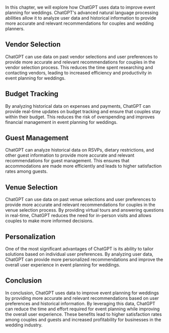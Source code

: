 

In this chapter, we will explore how ChatGPT uses data to improve event planning for weddings. ChatGPT's advanced natural language processing abilities allow it to analyze user data and historical information to provide more accurate and relevant recommendations for couples and wedding planners.

Vendor Selection
----------------

ChatGPT can use data on past vendor selections and user preferences to provide more accurate and relevant recommendations for couples in the vendor selection process. This reduces the time spent researching and contacting vendors, leading to increased efficiency and productivity in event planning for weddings.

Budget Tracking
---------------

By analyzing historical data on expenses and payments, ChatGPT can provide real-time updates on budget tracking and ensure that couples stay within their budget. This reduces the risk of overspending and improves financial management in event planning for weddings.

Guest Management
----------------

ChatGPT can analyze historical data on RSVPs, dietary restrictions, and other guest information to provide more accurate and relevant recommendations for guest management. This ensures that accommodations are made more efficiently and leads to higher satisfaction rates among guests.

Venue Selection
---------------

ChatGPT can use data on past venue selections and user preferences to provide more accurate and relevant recommendations for couples in the venue selection process. By providing virtual tours and answering questions in real-time, ChatGPT reduces the need for in-person visits and allows couples to make more informed decisions.

Personalization
---------------

One of the most significant advantages of ChatGPT is its ability to tailor solutions based on individual user preferences. By analyzing user data, ChatGPT can provide more personalized recommendations and improve the overall user experience in event planning for weddings.

Conclusion
----------

In conclusion, ChatGPT uses data to improve event planning for weddings by providing more accurate and relevant recommendations based on user preferences and historical information. By leveraging this data, ChatGPT can reduce the time and effort required for event planning while improving the overall user experience. These benefits lead to higher satisfaction rates among couples and guests and increased profitability for businesses in the wedding industry.
